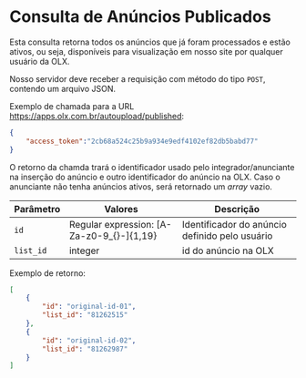 # Consulta de Anúncios Publicados

Esta consulta retorna todos os anúncios que já foram processados e estão ativos, ou seja, disponíveis para visualização em nosso site por qualquer usuário da OLX.

Nosso servidor deve receber a requisição com método do tipo `POST`, contendo um arquivo JSON.

Exemplo de chamada para a URL https://apps.olx.com.br/autoupload/published:

```json
{
    "access_token":"2cb68a524c25b9a934e9edf4102ef82db5babd77"
}
```

O retorno da chamda trará o identificador usado pelo integrador/anunciante na inserção do anúncio e outro identificador do anúncio na OLX. Caso o anunciante não tenha anúncios ativos, será retornado um *array* vazio.

| Parâmetro | Valores | Descrição  |
|-----------|-------------------------------------------|------------------------------------------------|
| `id` | Regular expression: [A-Za-z0-9_{}-]{1,19} | Identificador do anúncio definido pelo usuário  |
| `list_id` | integer | id do anúncio na OLX |

Exemplo de retorno:

```json
[
    {
        "id": "original-id-01",
        "list_id": "81262515"
    },
    {
        "id": "original-id-02",
        "list_id": "81262987"
    }
]
```
